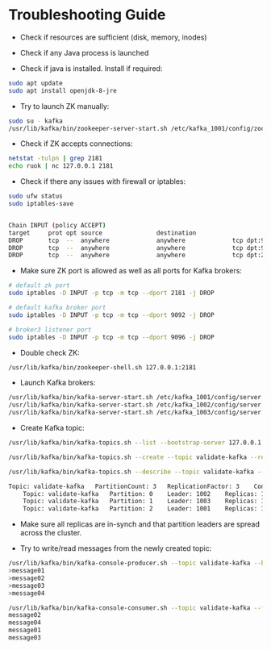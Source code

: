 # Troubleshooting Guide

* Check if resources are sufficient (disk, memory, inodes)

* Check if any Java process is launched

* Check if java is installed. Install if required:
```bash
sudo apt update
sudo apt install openjdk-8-jre
```

* Try to launch ZK manually:
```bash
sudo su - kafka
/usr/lib/kafka/bin/zookeeper-server-start.sh /etc/kafka_1001/config/zookeeper.properties
```

* Check if ZK accepts connections:
```bash
netstat -tulpn | grep 2181
echo ruok | nc 127.0.0.1 2181
```

* Check if there any issues with firewall or iptables:
```bash
sudo ufw status
sudo iptables-save


Chain INPUT (policy ACCEPT)
target     prot opt source               destination         
DROP       tcp  --  anywhere             anywhere             tcp dpt:9092
DROP       tcp  --  anywhere             anywhere             tcp dpt:9096
DROP       tcp  --  anywhere             anywhere             tcp dpt:2181
```

* Make sure ZK port is allowed as well as all ports for Kafka brokers:
```bash
# default zk port
sudo iptables -D INPUT -p tcp -m tcp --dport 2181 -j DROP

# default kafka broker port
sudo iptables -D INPUT -p tcp -m tcp --dport 9092 -j DROP

# broker3 listener port
sudo iptables -D INPUT -p tcp -m tcp --dport 9096 -j DROP
```

* Double check ZK:
```bash
/usr/lib/kafka/bin/zookeeper-shell.sh 127.0.0.1:2181
```

* Launch Kafka brokers:
```bash
/usr/lib/kafka/bin/kafka-server-start.sh /etc/kafka_1001/config/server.properties
/usr/lib/kafka/bin/kafka-server-start.sh /etc/kafka_1002/config/server.properties
/usr/lib/kafka/bin/kafka-server-start.sh /etc/kafka_1003/config/server.properties
```

* Create Kafka topic:
```bash
/usr/lib/kafka/bin/kafka-topics.sh --list --bootstrap-server 127.0.0.1:9092

/usr/lib/kafka/bin/kafka-topics.sh --create --topic validate-kafka --replication-factor 3 --partitions 3 --bootstrap-server 127.0.0.1:9092

/usr/lib/kafka/bin/kafka-topics.sh --describe --topic validate-kafka --bootstrap-server 127.0.0.1:9092

Topic: validate-kafka	PartitionCount: 3	ReplicationFactor: 3	Configs: flush.ms=120000,segment.bytes=1073741824,flush.messages=20000,message.format.version=2.3-IV1,retention.bytes=10737418240
	Topic: validate-kafka	Partition: 0	Leader: 1002	Replicas: 1002,1003,1001	Isr: 1002,1003,1001
	Topic: validate-kafka	Partition: 1	Leader: 1003	Replicas: 1003,1001,1002	Isr: 1003,1001,1002
	Topic: validate-kafka	Partition: 2	Leader: 1001	Replicas: 1001,1002,1003	Isr: 1001,1002,1003
```

* Make sure all replicas are in-synch and that partition leaders are spread across the cluster.

* Try to write/read messages from the newly created topic:
```bash
/usr/lib/kafka/bin/kafka-console-producer.sh --topic validate-kafka --bootstrap-server 127.0.0.1:9092
>message01
>message02
>message03
>message04

/usr/lib/kafka/bin/kafka-console-consumer.sh --topic validate-kafka --from-beginning --bootstrap-server 127.0.0.1:9092
message02
message04
message01
message03
```
